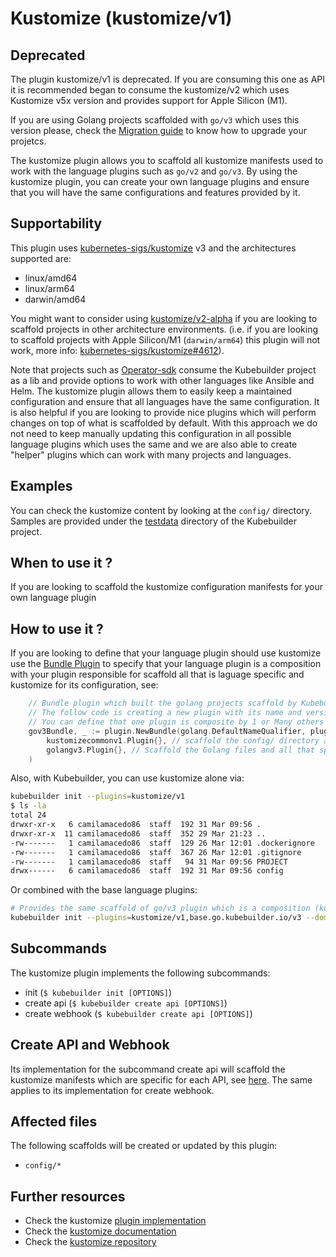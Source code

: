 # Kustomize (kustomize/v1)

<aside class="note warning">
<h1>Deprecated</h1>

The plugin kustomize/v1 is deprecated. If you are consuming this one as API it is recommended
began to consume the kustomize/v2 which uses Kustomize v5x version and provides support for
Apple Silicon (M1).

If you are using Golang projects scaffolded with `go/v3` which uses this version please, check 
the [Migration guide](../migration/v3vsv4.md) to know how to upgrade your projetcs.

</aside>

The kustomize plugin allows you to scaffold all kustomize manifests used to work with the language plugins such as `go/v2` and `go/v3`. 
By using the kustomize plugin, you can create your own language plugins and ensure that you will have the same configurations 
and features provided by it. 

<aside class="note">
<h1>Supportability</h1>

This plugin uses [kubernetes-sigs/kustomize](https://github.com/kubernetes-sigs/kustomize) v3 and the architectures supported are: 
- linux/amd64
- linux/arm64
- darwin/amd64

You might want to consider using [kustomize/v2-alpha](./kustomize-v2-alpha.md) if you are looking to scaffold projects in
other architecture environments. (i.e. if you are looking to scaffold projects with Apple Silicon/M1 (`darwin/arm64`) this plugin 
will not work, more info: [kubernetes-sigs/kustomize#4612](https://github.com/kubernetes-sigs/kustomize/issues/4612)).
</aside> 

Note that projects such as [Operator-sdk][sdk] consume the Kubebuilder project as a lib and provide options to work with other languages
like Ansible and Helm. The kustomize plugin allows them to easily keep a maintained configuration and ensure that all languages have
the same configuration. It is also helpful if you are looking to provide nice plugins which will perform changes on top of
what is scaffolded by default. With this approach we do not need to keep manually updating this configuration in all possible language plugins
which uses the same and we are also
able to create "helper" plugins which can work with many projects and languages.

<aside class="note">
<h1>Examples</h1>

You can check the kustomize content by looking at the `config/` directory. Samples are provided under the [testdata][testdata]
directory of the Kubebuilder project.

</aside> 


## When to use it ?

If you are looking to scaffold the kustomize configuration manifests for your own language plugin 

## How to use it ?

If you are looking to define that your language plugin should use kustomize use the [Bundle Plugin][bundle]
to specify that your language plugin is a composition with your plugin responsible for scaffold
all that is laguage specific and kustomize for its configuration, see: 

```go
	// Bundle plugin which built the golang projects scaffold by Kubebuilder go/v3
	// The follow code is creating a new plugin with its name and version via composition
	// You can define that one plugin is composite by 1 or Many others plugins
	gov3Bundle, _ := plugin.NewBundle(golang.DefaultNameQualifier, plugin.Version{Number: 3},
		kustomizecommonv1.Plugin{}, // scaffold the config/ directory and all kustomize files
		golangv3.Plugin{}, // Scaffold the Golang files and all that specific for the language e.g. go.mod, apis, controllers
	)
```

Also, with Kubebuilder, you can use kustomize alone via:

```sh
kubebuilder init --plugins=kustomize/v1 
$ ls -la 
total 24
drwxr-xr-x   6 camilamacedo86  staff  192 31 Mar 09:56 .
drwxr-xr-x  11 camilamacedo86  staff  352 29 Mar 21:23 ..
-rw-------   1 camilamacedo86  staff  129 26 Mar 12:01 .dockerignore
-rw-------   1 camilamacedo86  staff  367 26 Mar 12:01 .gitignore
-rw-------   1 camilamacedo86  staff   94 31 Mar 09:56 PROJECT
drwx------   6 camilamacedo86  staff  192 31 Mar 09:56 config
```

Or combined with the base language plugins:

```sh
# Provides the same scaffold of go/v3 plugin which is a composition (kubebuilder init --plugins=go/v3)
kubebuilder init --plugins=kustomize/v1,base.go.kubebuilder.io/v3 --domain example.org --repo example.org/guestbook-operator 
```

## Subcommands

The kustomize plugin implements the following subcommands:

* init (`$ kubebuilder init [OPTIONS]`)
* create api (`$ kubebuilder create api [OPTIONS]`)
* create webhook (`$ kubebuilder create api [OPTIONS]`)

<aside class="note">
<h1>Create API and Webhook</h1>

Its implementation for the subcommand create api will scaffold the kustomize manifests
which are specific for each API, see [here][kustomize-create-api]. The same applies
to its implementation for create webhook.

</aside> 

## Affected files

The following scaffolds will be created or updated by this plugin:

* `config/*`

## Further resources

* Check the kustomize [plugin implementation](https://github.com/kubernetes-sigs/kubebuilder/tree/master/pkg/plugins/common/kustomize) 
* Check the [kustomize documentation][kustomize-docs]
* Check the [kustomize repository][kustomize-github]

[sdk]:https://github.com/operator-framework/operator-sdk
[testdata]: https://github.com/kubernetes-sigs/kubebuilder/tree/master/testdata/
[bundle]: https://github.com/kubernetes-sigs/kubebuilder/blob/master/pkg/plugin/bundle.go
[kustomize-create-api]: https://github.com/kubernetes-sigs/kubebuilder/blob/master/pkg/plugins/common/kustomize/v1/scaffolds/api.go#L72-L84
[kustomize-docs]: https://kustomize.io/
[kustomize-github]: https://github.com/kubernetes-sigs/kustomize